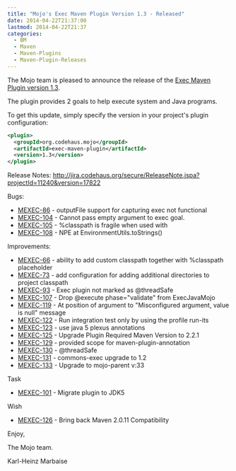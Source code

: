 ```yaml
---
title: "Mojo's Exec Maven Plugin Version 1.3 - Released"
date: 2014-04-22T21:37:00
lastmod: 2014-04-22T21:37
categories:
  - BM
  - Maven
  - Maven-Plugins
  - Maven-Plugin-Releases
---
```

The Mojo team is pleased to announce the release of the
[Exec Maven Plugin version 1.3](http://mojo.codehaus.org/exec-maven-plugin/).

The plugin provides 2 goals to help execute system and Java programs.

To get this update, simply specify the version in your project's plugin configuration:

```xml
<plugin>
  <groupId>org.codehaus.mojo</groupId>
  <artifactId>exec-maven-plugin</artifactId>
  <version>1.3</version>
</plugin>
```
<!-- more -->

Release Notes:
http://jira.codehaus.org/secure/ReleaseNote.jspa?projectId=11240&version=17822

Bugs:

 * [MEXEC-86](https://issues.apache.org/jira/browse/MEXEC-86) - outputFile support for capturing exec not functional
 * [MEXEC-104](https://issues.apache.org/jira/browse/MEXEC-104) - Cannot pass empty argument to exec goal.
 * [MEXEC-105](https://issues.apache.org/jira/browse/MEXEC-105) - %classpath is fragile when used with <commandlineArgs>
 * [MEXEC-108](https://issues.apache.org/jira/browse/MEXEC-108) - NPE at EnvironmentUtils.toStrings()

Improvements:

 * [MEXEC-66](https://issues.apache.org/jira/browse/MEXEC-66) - ability to add custom classpath together 
              with %classpath placeholder
 * [MEXEC-73](https://issues.apache.org/jira/browse/MEXEC-73) - add configuration for adding additional 
              directories to project classpath
 * [MEXEC-93](https://issues.apache.org/jira/browse/MEXEC-93) - Exec plugin not marked as @threadSafe
 * [MEXEC-107](https://issues.apache.org/jira/browse/MEXEC-107) - Drop @execute phase="validate" from ExecJavaMojo
 * [MEXEC-119](https://issues.apache.org/jira/browse/MEXEC-119) - At position of argument to "Misconfigured 
               argument, value is null" message
 * [MEXEC-122](https://issues.apache.org/jira/browse/MEXEC-122) - Run integration test only by using the profile run-its
 * [MEXEC-123](https://issues.apache.org/jira/browse/MEXEC-123) - use java 5 plexus annotations
 * [MEXEC-125](https://issues.apache.org/jira/browse/MEXEC-125) - Upgrade Plugin Required Maven Version to 2.2.1
 * [MEXEC-129](https://issues.apache.org/jira/browse/MEXEC-129) - provided scope for maven-plugin-annotation
 * [MEXEC-130](https://issues.apache.org/jira/browse/MEXEC-130) - @threadSafe
 * [MEXEC-131](https://issues.apache.org/jira/browse/MEXEC-131) - commons-exec upgrade to 1.2
 * [MEXEC-133](https://issues.apache.org/jira/browse/MEXEC-133) - Upgrade to mojo-parent v:33

Task

 * [MEXEC-101](https://issues.apache.org/jira/browse/MEXEC-101) - Migrate plugin to JDK5

Wish

 * [MEXEC-126](https://issues.apache.org/jira/browse/MEXEC-126) - Bring back Maven 2.0.11 Compatibility

Enjoy,

The Mojo team.

Karl-Heinz Marbaise

